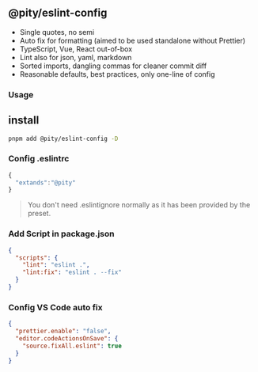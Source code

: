 ## @pity/eslint-config

* Single quotes, no semi
* Auto fix for formatting (aimed to be used standalone without Prettier)
* TypeScript, Vue, React out-of-box
* Lint also for json, yaml, markdown
* Sorted imports, dangling commas for cleaner commit diff
* Reasonable defaults, best practices, only one-line of config


### Usage

## install

```bash
pnpm add @pity/eslint-config -D
```

### Config .eslintrc

```js
{
  "extands":"@pity"
}
```
> You don't need .eslintignore normally as it has been provided by the preset.


### Add Script in package.json

```json
{
  "scripts": {
    "lint": "eslint .",
    "lint:fix": "eslint . --fix"
  }
}
```


### Config VS Code auto fix

```json
{
  "prettier.enable": "false",
  "editor.codeActionsOnSave": {
    "source.fixAll.eslint": true
  }
}
```
